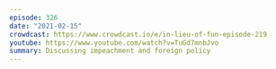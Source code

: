 ```yaml
---
episode: 326
date: "2021-02-15"
crowdcast: https://www.crowdcast.io/e/in-lieu-of-fun-episode-219
youtube: https://www.youtube.com/watch?v=TuGd7mnbJvo
summary: Discussing impeachment and foreign policy
---
```

